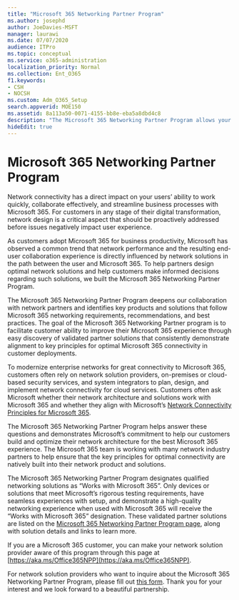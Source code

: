 ```yaml
---
title: "Microsoft 365 Networking Partner Program"
ms.author: josephd
author: JoeDavies-MSFT
manager: laurawi
ms.date: 07/07/2020
audience: ITPro
ms.topic: conceptual
ms.service: o365-administration
localization_priority: Normal
ms.collection: Ent_O365
f1.keywords:
- CSH
- NOCSH
ms.custom: Adm_O365_Setup
search.appverid: MOE150
ms.assetid: 8a113a50-0071-4155-bb8e-eba5a8dbd4c8
description: "The Microsoft 365 Networking Partner Program allows your device to become certified as working with Microsoft 365."
hideEdit: true
---
```


# Microsoft 365 Networking Partner Program

Network connectivity has a direct impact on your users’ ability to work quickly, collaborate effectively, and streamline business processes with Microsoft 365. For customers in any stage of their digital transformation, network design is a critical aspect that should be proactively addressed before issues negatively impact user experience.

As customers adopt Microsoft 365 for business productivity, Microsoft has observed a common trend that network performance and the resulting end-user collaboration experience is directly influenced by network solutions in the path between the user and Microsoft 365. To help partners design optimal network solutions and help customers make informed decisions regarding such solutions, we built the Microsoft 365 Networking Partner Program.

The Microsoft 365 Networking Partner Program deepens our collaboration with network partners and identifies key products and solutions that follow Microsoft 365 networking requirements, recommendations, and best practices. The goal of the Microsoft 365 Networking Partner program is to facilitate customer ability to improve their Microsoft 365 experience through easy discovery of validated partner solutions that consistently demonstrate alignment to key principles for optimal Microsoft 365 connectivity in customer deployments.

To modernize enterprise networks for great connectivity to Microsoft 365, customers often rely on network solution providers, on-premises or cloud-based security services, and system integrators to plan, design, and implement network connectivity for cloud services. Customers often ask Microsoft whether their network architecture and solutions work with Microsoft 365 and whether they align with Microsoft’s [Network Connectivity Principles for Microsoft 365](https://aka.ms/PNC).

The Microsoft 365 Networking Partner Program helps answer these questions and demonstrates Microsoft’s commitment to help our customers build and optimize their network architecture for the best Microsoft 365 experience. The Microsoft 365 team is working with many network industry partners to help ensure that the key principles for optimal connectivity are natively built into their network product and solutions.

The Microsoft 365 Networking Partner Program designates qualified networking solutions as “Works with Microsoft 365”. Only devices or solutions that meet Microsoft’s rigorous testing requirements, have seamless experiences with setup, and demonstrate a high-quality networking experience when used with Microsoft 365 will receive the “Works with Microsoft 365” designation. These validated partner solutions are listed on the [Microsoft 365 Networking Partner Program page](https://www.microsoft.com/microsoft-365/partners/O365networkingpartners), along with solution details and links to learn more.

If you are a Microsoft 365 customer, you can make your network solution provider aware of this program through this page at [https://aka.ms/Office365NPP](https://aka.ms/Office365NPP).

For network solution providers who want to inquire about the Microsoft 365 Networking Partner Program, please fill out [this form](https://forms.office.com/Pages/ResponsePage.aspx?id=v4j5cvGGr0GRqy180BHbRyMNEapKtzJHu98R0YXYz1RUN0QxSUVEWTdRVTdIV1RTWjIzOVk0QkE4US4u). Thank you for your interest and we look forward to a beautiful partnership.
